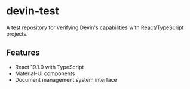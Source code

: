 # devin-test

A test repository for verifying Devin's capabilities with React/TypeScript projects.

## Features
- React 19.1.0 with TypeScript
- Material-UI components
- Document management system interface
